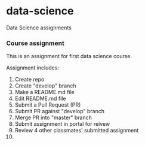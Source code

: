 # data-science
Data Science assignments

### Course assignment
This is an assignment for first data science course. 

Assignment includes:
1. Create repo
2. Create "develop" branch
3. Make a README.md file
4. Edit README.md file
5. Submit a Pull Request (PR)
6. Submit PR against "develop" branch
7. Merge PR into "master" branch
8. Submit assignment in portal for reivew
9. Review 4 other classmates' submitted assignment
10. 






